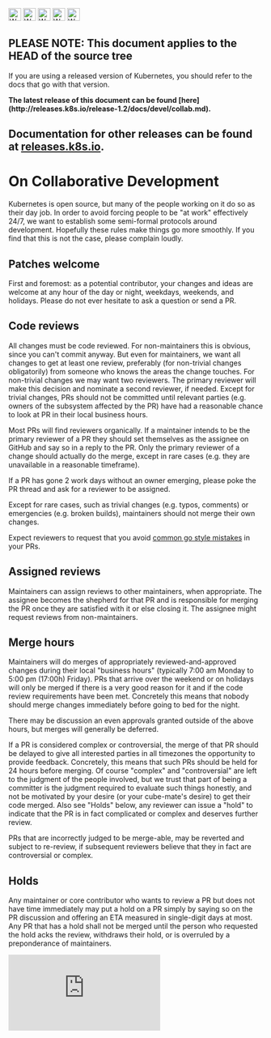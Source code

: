 <!-- BEGIN MUNGE: UNVERSIONED_WARNING -->

<!-- BEGIN STRIP_FOR_RELEASE -->

<img src="http://kubernetes.io/kubernetes/img/warning.png" alt="WARNING"
     width="25" height="25">
<img src="http://kubernetes.io/kubernetes/img/warning.png" alt="WARNING"
     width="25" height="25">
<img src="http://kubernetes.io/kubernetes/img/warning.png" alt="WARNING"
     width="25" height="25">
<img src="http://kubernetes.io/kubernetes/img/warning.png" alt="WARNING"
     width="25" height="25">
<img src="http://kubernetes.io/kubernetes/img/warning.png" alt="WARNING"
     width="25" height="25">

<h2>PLEASE NOTE: This document applies to the HEAD of the source tree</h2>

If you are using a released version of Kubernetes, you should
refer to the docs that go with that version.

<!-- TAG RELEASE_LINK, added by the munger automatically -->
<strong>
The latest release of this document can be found
[here](http://releases.k8s.io/release-1.2/docs/devel/collab.md).

Documentation for other releases can be found at
[releases.k8s.io](http://releases.k8s.io).
</strong>
--

<!-- END STRIP_FOR_RELEASE -->

<!-- END MUNGE: UNVERSIONED_WARNING -->

# On Collaborative Development

Kubernetes is open source, but many of the people working on it do so as their
day job. In order to avoid forcing people to be "at work" effectively 24/7, we
want to establish some semi-formal protocols around development. Hopefully these
rules make things go more smoothly. If you find that this is not the case,
please complain loudly.

## Patches welcome

First and foremost: as a potential contributor, your changes and ideas are
welcome at any hour of the day or night, weekdays, weekends, and holidays.
Please do not ever hesitate to ask a question or send a PR.

## Code reviews

All changes must be code reviewed. For non-maintainers this is obvious, since
you can't commit anyway. But even for maintainers, we want all changes to get at
least one review, preferably (for non-trivial changes obligatorily) from someone
who knows the areas the change touches. For non-trivial changes we may want two
reviewers. The primary reviewer will make this decision and nominate a second
reviewer, if needed. Except for trivial changes, PRs should not be committed
until relevant parties (e.g. owners of the subsystem affected by the PR) have
had a reasonable chance to look at PR in their local business hours.

Most PRs will find reviewers organically. If a maintainer intends to be the
primary reviewer of a PR they should set themselves as the assignee on GitHub
and say so in a reply to the PR. Only the primary reviewer of a change should
actually do the merge, except in rare cases (e.g. they are unavailable in a
reasonable timeframe).

If a PR has gone 2 work days without an owner emerging, please poke the PR
thread and ask for a reviewer to be assigned.

Except for rare cases, such as trivial changes (e.g. typos, comments) or
emergencies (e.g. broken builds), maintainers should not merge their own
changes.

Expect reviewers to request that you avoid [common go style
mistakes](https://github.com/golang/go/wiki/CodeReviewComments) in your PRs.

## Assigned reviews

Maintainers can assign reviews to other maintainers, when appropriate. The
assignee becomes the shepherd for that PR and is responsible for merging the PR
once they are satisfied with it or else closing it. The assignee might request
reviews from non-maintainers.

## Merge hours

Maintainers will do merges of appropriately reviewed-and-approved changes during
their local "business hours" (typically 7:00 am Monday to 5:00 pm (17:00h)
Friday). PRs that arrive over the weekend or on holidays will only be merged if
there is a very good reason for it and if the code review requirements have been
met. Concretely this means that nobody should merge changes immediately before
going to bed for the night.

There may be discussion an even approvals granted outside of the above hours,
but merges will generally be deferred.

If a PR is considered complex or controversial, the merge of that PR should be
delayed to give all interested parties in all timezones the opportunity to
provide feedback. Concretely, this means that such PRs should be held for 24
hours before merging. Of course "complex" and "controversial" are left to the
judgment of the people involved, but we trust that part of being a committer is
the judgment required to evaluate such things honestly, and not be motivated by
your desire (or your cube-mate's desire) to get their code merged. Also see
"Holds" below, any reviewer can issue a "hold" to indicate that the PR is in
fact complicated or complex and deserves further review.

PRs that are incorrectly judged to be merge-able, may be reverted and subject to
re-review, if subsequent reviewers believe that they in fact are controversial
or complex.


## Holds

Any maintainer or core contributor who wants to review a PR but does not have
time immediately may put a hold on a PR simply by saying so on the PR discussion
and offering an ETA measured in single-digit days at most. Any PR that has a
hold shall not be merged until the person who requested the hold acks the
review, withdraws their hold, or is overruled by a preponderance of maintainers.


<!-- BEGIN MUNGE: GENERATED_ANALYTICS -->
[![Analytics](https://kubernetes-site.appspot.com/UA-36037335-10/GitHub/docs/devel/collab.md?pixel)]()
<!-- END MUNGE: GENERATED_ANALYTICS -->
